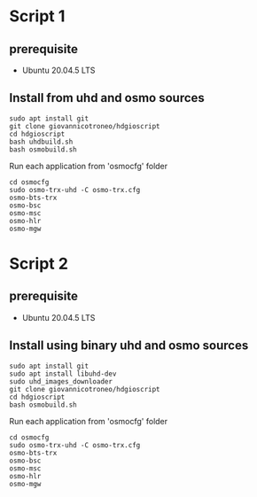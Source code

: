 # Script 1

## prerequisite
* Ubuntu 20.04.5 LTS

## Install from uhd and osmo sources
```
sudo apt install git
git clone giovannicotroneo/hdgioscript
cd hdgioscript
bash uhdbuild.sh
bash osmobuild.sh
```

Run each application from 'osmocfg' folder
```
cd osmocfg
sudo osmo-trx-uhd -C osmo-trx.cfg
osmo-bts-trx
osmo-bsc
osmo-msc
osmo-hlr
osmo-mgw
```

# Script 2

## prerequisite
* Ubuntu 20.04.5 LTS

## Install using binary uhd and osmo sources
```
sudo apt install git
sudo apt install libuhd-dev
sudo uhd_images_downloader
git clone giovannicotroneo/hdgioscript
cd hdgioscript
bash osmobuild.sh
```

Run each application from 'osmocfg' folder
```
cd osmocfg
sudo osmo-trx-uhd -C osmo-trx.cfg
osmo-bts-trx
osmo-bsc
osmo-msc
osmo-hlr
osmo-mgw
```






